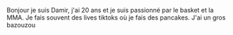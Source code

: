 Bonjour je suis Damir, j'ai 20 ans et je suis passionné par le basket et la MMA. Je fais souvent des lives tiktoks où je fais des pancakes.
J'ai un gros bazouzou